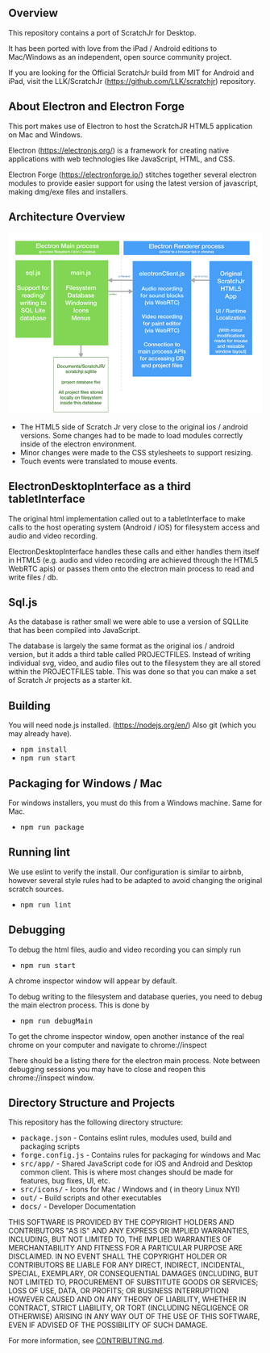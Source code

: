 ## Overview

This repository contains a port of ScratchJr for Desktop. 

It has been ported with love from the iPad / Android editions to Mac/Windows
as an independent, open source community project.


If you are looking for the Official ScratchJr build from MIT for Android and iPad, visit
the LLK/ScratchJr (https://github.com/LLK/scratchjr) repository.

## About Electron and Electron Forge

This port makes use of Electron to host the ScratchJR HTML5 application on Mac and Windows.

Electron (https://electronjs.org/) is a framework for creating native applications with web technologies like JavaScript, HTML, and CSS.   

Electron Forge (https://electronforge.io/) stitches together several electron modules to provide easier support for using the latest version 
of javascript, making dmg/exe files and installers. 


## Architecture Overview

![Scratch Jr. Architecture Diagram](docs/scratchjr_electron_overview.png)

* The HTML5 side of Scratch Jr very close to the original ios / android versions.  Some changes had to be made to load modules correctly inside of the electron environment.  
* Minor changes were made to the CSS stylesheets to support resizing.
* Touch events were translated to mouse events.

 
## ElectronDesktopInterface as a third tabletInterface

The original html implementation called out to a tabletInterface to make calls to 
the host operating system (Android / iOS) for filesystem access and audio and video recording.

 
ElectronDesktopInterface handles these calls and either handles them itself in HTML5 
(e.g. audio and video recording are achieved through the HTML5 WebRTC apis) or passes them
onto the electron main process to read and write files / db.


 
## Sql.js 

As the database is rather small we were able to use a version of SQLLite that has been compiled into JavaScript.


The database is largely the same format as the original ios / android version, but it adds
a third table called PROJECTFILES.  Instead of writing individual svg, video, and audio files out to 
the filesystem they are all stored within the PROJECTFILES table.   This was done so that
you can make a set of Scratch Jr projects as a starter kit. 

## Building

You will need node.js installed. (https://nodejs.org/en/)
Also git (which you may already have).


* <tt>npm install</tt>
* <tt>npm run start</tt>


## Packaging for Windows / Mac

For windows installers, you must do this from a Windows machine.  Same for Mac.

* <tt>npm run package</tt>


## Running lint

We use eslint to verify the install.  Our configuration is similar to airbnb, however 
several style rules had to be adapted to avoid changing the original scratch sources.

* <tt>npm run lint</tt>


## Debugging

To debug the html files, audio and video recording you can simply run
* <tt>npm run start</tt>

A chrome inspector window will appear by default.

To debug writing to the filesystem and database queries, you need to debug the main 
electron process.  This is done by 

* <tt>npm run debugMain</tt>

To get the chrome inspector window, open another instance of the real chrome on your computer
and navigate to chrome://inspect

There should be a listing there for the electron main process.
Note between debugging sessions you may have to close and reopen this chrome://inspect window.




## Directory Structure and Projects
This repository has the following directory structure:

* <tt>package.json</tt> - Contains eslint rules, modules used, build and packaging scripts
* <tt>forge.config.js</tt> - Contains rules for packaging for windows and Mac
* <tt>src/app/</tt> - Shared JavaScript code for iOS and Android and Desktop common client. This is where most changes should be made for features, bug fixes, UI, etc.
* <tt>src/icons/</tt> - Icons for Mac / Windows and ( in theory Linux  NYI) 
* <tt>out/</tt> - Build scripts and other executables
* <tt>docs/</tt> - Developer Documentation



THIS SOFTWARE IS PROVIDED BY THE COPYRIGHT HOLDERS AND CONTRIBUTORS "AS IS" AND ANY EXPRESS OR IMPLIED WARRANTIES, INCLUDING, BUT NOT LIMITED TO, THE IMPLIED WARRANTIES OF MERCHANTABILITY AND FITNESS FOR A PARTICULAR PURPOSE ARE DISCLAIMED. IN NO EVENT SHALL THE COPYRIGHT HOLDER OR CONTRIBUTORS BE LIABLE FOR ANY DIRECT, INDIRECT, INCIDENTAL, SPECIAL, EXEMPLARY, OR CONSEQUENTIAL DAMAGES (INCLUDING, BUT NOT LIMITED TO, PROCUREMENT OF SUBSTITUTE GOODS OR SERVICES; LOSS OF USE, DATA, OR PROFITS; OR BUSINESS INTERRUPTION) HOWEVER CAUSED AND ON ANY THEORY OF LIABILITY, WHETHER IN CONTRACT, STRICT LIABILITY, OR TORT (INCLUDING NEGLIGENCE OR OTHERWISE) ARISING IN ANY WAY OUT OF THE USE OF THIS SOFTWARE, EVEN IF ADVISED OF THE POSSIBILITY OF SUCH DAMAGE.


For more information, see [CONTRIBUTING.md](CONTRIBUTING.md).

